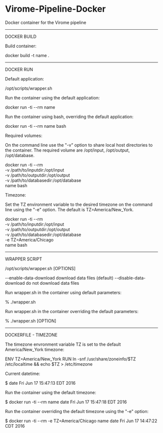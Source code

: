 # Virome-Pipeline-Docker
Docker container for the Virome pipeline

---------------------------------------------------------------------------------------
DOCKER BUILD


Build container:

docker build -t name .


---------------------------------------------------------------------------------------
DOCKER RUN


Default application:

/opt/scripts/wrapper.sh


Run the container using the default application:

docker run -ti --rm name


Run the container using bash, overriding the default application:

docker run -ti --rm name bash


Required volumes:

On the command line use the "-v" option to share local host directories to the
container.  The required volume are /opt/input, /opt/output, /opt/database.
	
docker run -ti --rm \
	-v /path/to/inputdir:/opt/input \
	-v /path/to/outputdir:/opt/output \
	-v /path/to/databasedir:/opt/database \
	name bash

Timezone:

Set the TZ environment variable to the desired timezone on the command line using the
"-e" option.  The default is TZ=America/New_York.

docker run -ti --rm \
	-v /path/to/inputdir:/opt/input \
	-v /path/to/outputdir:/opt/output \
	-v /path/to/databasedir:/opt/database \
	-e TZ=America/Chicago \
	name bash


---------------------------------------------------------------------------------------
WRAPPER SCRIPT

/opt/scripts/wrapper.sh [OPTIONS]

--enable-data-download		download data files (default)
--disable-data-download		do not download data files


Run wrapper.sh in the container using default parameters:

% ./wrapper.sh


Run wrapper.sh in the container overriding the default parameters:

% ./wrapper.sh [OPTION]


---------------------------------------------------------------------------------------
DOCKERFILE - TIMEZONE


The timezone envronment variable TZ is set to the default America/New_York timezone:

ENV TZ=America/New_York
RUN ln -snf /usr/share/zoneinfo/$TZ /etc/localtime && echo $TZ > /etc/timezone


Current datetime:

$ date
Fri Jun 17 15:47:13 EDT 2016


Run the container using the default timezone:

$ docker run -ti --rm name date
Fri Jun 17 15:47:18 EDT 2016


Run the container overriding the default timezone using the "-e" option:

$ docker run -ti --rm -e TZ=America/Chicago name date
Fri Jun 17 14:47:22 CDT 2016
